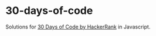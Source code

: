 # 30-days-of-code
Solutions for [30 Days of Code by HackerRank](https://www.hackerrank.com/dashboard) in Javascript.
